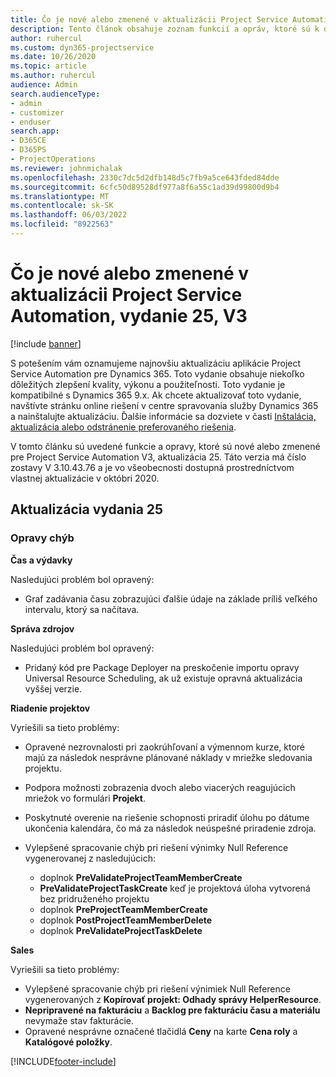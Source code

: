```yaml
---
title: Čo je nové alebo zmenené v aktualizácii Project Service Automation, vydanie 25, V3
description: Tento článok obsahuje zoznam funkcií a opráv, ktoré sú k dispozícii v Project Service Automation Update Release 25, V3.
author: ruhercul
ms.custom: dyn365-projectservice
ms.date: 10/26/2020
ms.topic: article
ms.author: ruhercul
audience: Admin
search.audienceType:
- admin
- customizer
- enduser
search.app:
- D365CE
- D365PS
- ProjectOperations
ms.reviewer: johnmichalak
ms.openlocfilehash: 2330c7dc5d2dfb148d5c7fb9a5ce643fded84dde
ms.sourcegitcommit: 6cfc50d89528df977a8f6a55c1ad39d99800d9b4
ms.translationtype: MT
ms.contentlocale: sk-SK
ms.lasthandoff: 06/03/2022
ms.locfileid: "8922563"
---
```

# <a name="whats-new-or-changed-in-project-service-automation-update-release-25-v3"></a>Čo je nové alebo zmenené v aktualizácii Project Service Automation, vydanie 25, V3

[!include [banner](../includes/psa-now-project-operations.md)]

S potešením vám oznamujeme najnovšiu aktualizáciu aplikácie Project Service Automation pre Dynamics 365. Toto vydanie obsahuje niekoľko dôležitých zlepšení kvality, výkonu a použiteľnosti. Toto vydanie je kompatibilné s Dynamics 365 9.x. Ak chcete aktualizovať toto vydanie, navštívte stránku online riešení v centre spravovania služby Dynamics 365 a nainštalujte aktualizáciu. Ďalšie informácie sa dozviete v časti [Inštalácia, aktualizácia alebo odstránenie preferovaného riešenia](/power-platform/admin/install-remove-preferred-solution).

V tomto článku sú uvedené funkcie a opravy, ktoré sú nové alebo zmenené pre Project Service Automation V3, aktualizácia 25. Táto verzia má číslo zostavy V 3.10.43.76 a je vo všeobecnosti dostupná prostredníctvom vlastnej aktualizácie v októbri 2020.

## <a name="update-release-25"></a>Aktualizácia vydania 25

### <a name="bug-fixes"></a>Opravy chýb

**Čas a výdavky**

Nasledujúci problém bol opravený:

- Graf zadávania času zobrazujúci ďalšie údaje na základe príliš veľkého intervalu, ktorý sa načítava.

**Správa zdrojov**

Nasledujúci problém bol opravený:

- Pridaný kód pre Package Deployer na preskočenie importu opravy Universal Resource Scheduling, ak už existuje opravná aktualizácia vyššej verzie.

**Riadenie projektov**

Vyriešili sa tieto problémy:

- Opravené nezrovnalosti pri zaokrúhľovaní a výmennom kurze, ktoré majú za následok nesprávne plánované náklady v mriežke sledovania projektu.
- Podpora možnosti zobrazenia dvoch alebo viacerých reagujúcich mriežok vo formulári **Projekt**.
- Poskytnuté overenie na riešenie schopnosti priradiť úlohu po dátume ukončenia kalendára, čo má za následok neúspešné priradenie zdroja.
- Vylepšené spracovanie chýb pri riešení výnimky Null Reference vygenerovanej z nasledujúcich:

    - doplnok **PreValidateProjectTeamMemberCreate**
    - **PreValidateProjectTaskCreate** keď je projektová úloha vytvorená bez pridruženého projektu
    - doplnok **PreProjectTeamMemberCreate**
    - doplnok **PostProjectTeamMemberDelete**
    - doplnok **PreValidateProjectTaskDelete**

**Sales**

Vyriešili sa tieto problémy:

- Vylepšené spracovanie chýb pri riešení výnimiek Null Reference vygenerovaných z **Kopírovať projekt: Odhady správy HelperResource**.
- **Nepripravené na fakturáciu** a **Backlog pre fakturáciu času a materiálu** nevymaže stav fakturácie.
- Opravené nesprávne označené tlačidlá **Ceny** na karte **Cena roly** a **Katalógové položky**.


[!INCLUDE[footer-include](../includes/footer-banner.md)]
